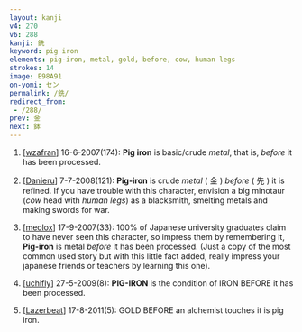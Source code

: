 ```yaml
---
layout: kanji
v4: 270
v6: 288
kanji: 銑
keyword: pig iron
elements: pig-iron, metal, gold, before, cow, human legs
strokes: 14
image: E98A91
on-yomi: セン
permalink: /銑/
redirect_from:
 - /288/
prev: 金
next: 鉢
---
```


1) [<a href="http://kanji.koohii.com/profile/wzafran">wzafran</a>] 16-6-2007(174): <strong>Pig iron</strong> is basic/crude <em>metal</em>, that is, <em>before</em> it has been processed.

2) [<a href="http://kanji.koohii.com/profile/Danieru">Danieru</a>] 7-7-2008(121): <strong>Pig-iron</strong> is crude <em>metal</em> ( 金 ) <em>before</em> ( 先 ) it is refined. If you have trouble with this character, envision a big minotaur (<em>cow</em> head with <em>human legs</em>) as a blacksmith, smelting metals and making swords for war.

3) [<a href="http://kanji.koohii.com/profile/meolox">meolox</a>] 17-9-2007(33): 100% of Japanese university graduates claim to have never seen this character, so impress them by remembering it,<strong> Pig-iron</strong> is metal <em>before</em> it has been processed. (Just a copy of the most common used story but with this little fact added, really impress your japanese friends or teachers by learning this one).

4) [<a href="http://kanji.koohii.com/profile/uchifly">uchifly</a>] 27-5-2009(8): <strong>PIG-IRON</strong> is the condition of IRON BEFORE it has been processed.

5) [<a href="http://kanji.koohii.com/profile/Lazerbeat">Lazerbeat</a>] 17-8-2011(5): GOLD BEFORE an alchemist touches it is pig iron.

